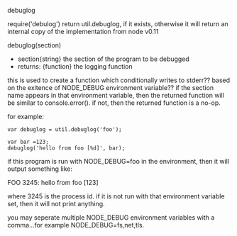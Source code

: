 debuglog

require('debulog')
return util.debuglog, if it exists, otherwise it will return an internal copy of the implementation from node v0.11

debuglog(section)
* section{string} the section of the program to be debugged
* returns: {function} the logging function

this is used to create a function which conditionally writes to stderr?? based on the exitence of NODE_DEBUG environment variable?? if the section name appears in that environment variable, then the returned function will be similar to console.error(). if not, then the returned function is a no-op.

for example:

```
var debuglog = util.debuglog('foo');

var bar =123;
debuglog('hello from foo [%d]', bar);
```

if this program is run with NODE_DEBUG=foo in the environment, then it will output something like:

FOO 3245: hello from foo [123]

where 3245 is the process id. if it is not run with that environment variable set, then it will not print anything.

you may seperate multiple NODE_DEBUG environment variables with a comma...for example NODE_DEBUG=fs,net,tls.


